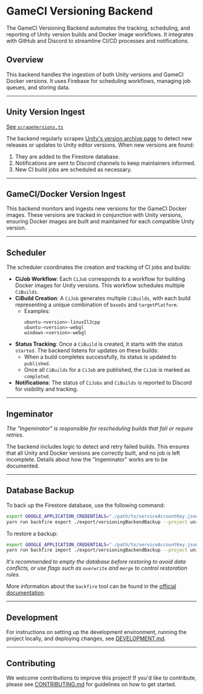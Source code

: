 # GameCI Versioning Backend

The GameCI Versioning Backend automates the tracking, scheduling, and reporting of Unity version builds and Docker image workflows. It integrates with GitHub and Discord to streamline CI/CD processes and notifications.

## Overview

This backend handles the ingestion of both Unity versions and GameCI Docker versions. It uses Firebase for scheduling workflows, managing job queues, and storing data.

---

## Unity Version Ingest

[See `scrapeVersions.ts`](functions/src/logic/ingestUnityVersions/scrapeVersions.ts)

The backend regularly scrapes [Unity's version archive page](https://unity.com/releases/editor/archive) to detect new releases or updates to Unity editor versions. When new versions are found:
1. They are added to the Firestore database.
2. Notifications are sent to Discord channels to keep maintainers informed.
3. New CI build jobs are scheduled as necessary.

---

## GameCI/Docker Version Ingest

This backend monitors and ingests new versions for the GameCI Docker images. These versions are tracked in conjunction with Unity versions, ensuring Docker images are built and maintained for each compatible Unity version.

---

## Scheduler

The scheduler coordinates the creation and tracking of CI jobs and builds:
- **CiJob Workflow**: Each `CiJob` corresponds to a workflow for building Docker images for Unity versions. This workflow schedules multiple `CiBuilds`.
- **CiBuild Creation**: A `CiJob` generates multiple `CiBuilds`, with each build representing a unique combination of `baseOs` and `targetPlatform`.
  - Examples:
    ```
    ubuntu-<version>-linuxIl2cpp
    ubuntu-<version>-webgl
    windows-<version>-webgl
    ```
- **Status Tracking**: Once a `CiBuild` is created, it starts with the status `started`. The backend listens for updates on these builds:
  - When a build completes successfully, its status is updated to `published`.
  - Once all `CiBuilds` for a `CiJob` are published, the `CiJob` is marked as `completed`.
- **Notifications**: The status of `CiJobs` and `CiBuilds` is reported to Discord for visibility and tracking.

---

## Ingeminator

_The "Ingeminator" is responsible for rescheduling builds that fail or require retries._

The backend includes logic to detect and retry failed builds. This ensures that all Unity and Docker versions are correctly built, and no job is left incomplete. Details about how the "Ingeminator" works are to be documented.

---

## Database Backup

To back up the Firestore database, use the following command:

```bash
export GOOGLE_APPLICATION_CREDENTIALS="./path/to/serviceAccountKey.json"
yarn run backfire export ./export/versioningBackendBackup --project unity-ci-versions --keyFile $GOOGLE_APPLICATION_CREDENTIALS
```

To restore a backup:

```bash
export GOOGLE_APPLICATION_CREDENTIALS="./path/to/serviceAccountKey.json"
yarn run backfire import ./export/versioningBackendBackup --project unity-ci-versions --keyFile $GOOGLE_APPLICATION_CREDENTIALS
```

_It's recommended to empty the database before restoring to avoid data conflicts, or use flags such as `overwrite` and `merge` to control restoration rules._

More information about the `backfire` tool can be found in the [official documentation](https://github.com/benyap/firestore-backfire).

---

## Development

For instructions on setting up the development environment, running the project locally, and deploying changes, see [DEVELOPMENT.md](./DEVELOPMENT.md).

---

## Contributing

We welcome contributions to improve this project! If you'd like to contribute, please see [CONTRIBUTING.md](./CONTRIBUTING.md) for guidelines on how to get started.
